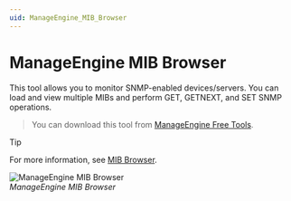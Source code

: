 ```yaml
---
uid: ManageEngine_MIB_Browser
---
```


# ManageEngine MIB Browser

This tool allows you to monitor SNMP-enabled devices/servers. You can load and view multiple MIBs and perform GET, GETNEXT, and SET SNMP operations.

> You can download this tool from [ManageEngine Free Tools](https://www.manageengine.com/products/mibbrowser-free-tool/).

> [!TIP]
> For more information, see [MIB Browser](https://www.manageengine.com/products/mibbrowser-free-tool/mib-browser.html).

![ManageEngine MIB Browser](~/develop/images/ManageEngine_MIB_Browser.png)<br>*ManageEngine MIB Browser*
